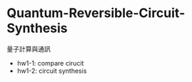 # Quantum-Reversible-Circuit-Synthesis
量子計算與通訊  

* hw1-1: compare cirucit  
* hw1-2: circuit synthesis
